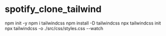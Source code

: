 # spotify_clone_tailwind
 
npm init -y
npm i tailwindcss
npm install -D tailwindcss
npx tailwindcss init
npx tailwindcss -o ./src/css/styles.css --watch
